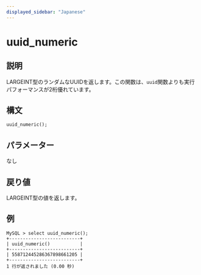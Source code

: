```yaml
---
displayed_sidebar: "Japanese"
---
```


# uuid_numeric

## 説明

LARGEINT型のランダムなUUIDを返します。この関数は、`uuid`関数よりも実行パフォーマンスが2桁優れています。

## 構文

```Haskell
uuid_numeric();
```

## パラメーター

なし

## 戻り値

LARGEINT型の値を返します。

## 例

```Plain Text
MySQL > select uuid_numeric();
+--------------------------+
| uuid_numeric()           |
+--------------------------+
| 558712445286367898661205 |
+--------------------------+
1 行が返されました (0.00 秒)
```
